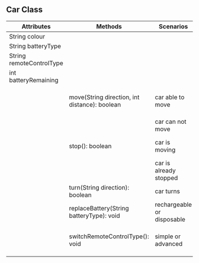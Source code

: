 ## Car Class

| Attributes               | Methods                                       | Scenarios                  | Outcomes                   |
|--------------------------|-----------------------------------------------|----------------------------|----------------------------|
| String colour            |                                               |                            |                            |
| String batteryType       |                                               |                            |                            |
| String remoteControlType |                                               |                            |                            |
| int batteryRemaining     |                                               |                            |                            |
|                          | move(String direction, int distance): boolean | car able to move           | car moves, returns true    |
|                          |                                               | car can not move           | returns false              |
|                          | stop(): boolean                               | car is moving              | car stops, returns true    |
|                          |                                               | car is already stopped     | returns false              |
|                          | turn(String direction): boolean               | car turns                  | returns true               |
|                          | replaceBattery(String batteryType): void      | rechargeable or disposable | change battery             |
|                          | switchRemoteControlType(): void               | simple or advanced         | change remote control type |

